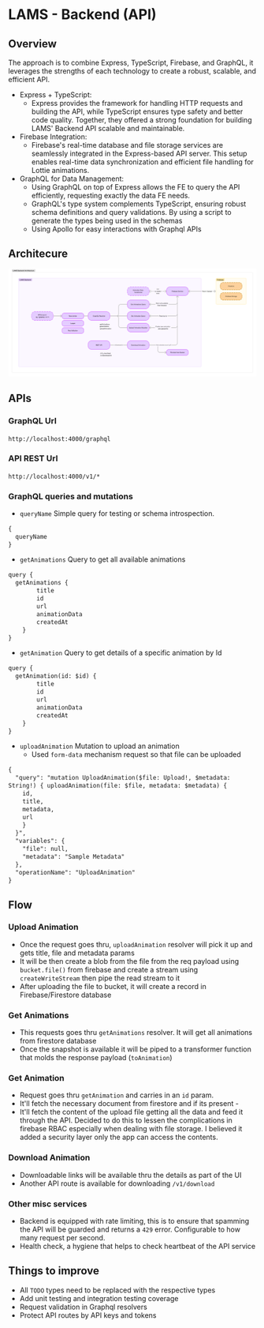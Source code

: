 # LAMS - Backend (API)

## Overview
The approach is to combine Express, TypeScript, Firebase, and GraphQL, it leverages the strengths of each technology to create a robust, scalable, and efficient API.

- Express + TypeScript: 
    - Express provides the framework for handling HTTP requests and building the API, while TypeScript ensures type safety and better code quality. Together, they offered a strong foundation for building LAMS' Backend API scalable and maintainable.
- Firebase Integration: 
    - Firebase's real-time database and file storage services are seamlessly integrated in the Express-based API server. This setup enables real-time data synchronization and efficient file handling for Lottie animations.
- GraphQL for Data Management: 
    - Using GraphQL on top of Express allows the FE to query the API efficiently, requesting exactly the data FE needs. 
    - GraphQL's type system complements TypeScript, ensuring robust schema definitions and query validations. By using a script to generate the types being used in the schemas
    - Using Apollo for easy interactions with Graphql APIs

## Architecure
![Architecure Diagram Backend](./arch-diagram1.png)

## APIs
### GraphQL Url
`http://localhost:4000/graphql`
### API REST Url
`http://localhost:4000/v1/*`

### GraphQL queries and mutations
- `queryName`
Simple query for testing or schema introspection.
```
{
  queryName
}
```
- `getAnimations`
Query to get all available animations
```
query {
  getAnimations {
        title
        id
        url
        animationData
        createdAt
    }
}
```

- `getAnimation`
Query to get details of a specific animation by Id
```
query {
  getAnimation(id: $id) {
        title
        id
        url
        animationData
        createdAt
    }
}
```

- `uploadAnimation` Mutation to upload an animation
    - Used `form-data` mechanism request so that file can be uploaded

```
{
  "query": "mutation UploadAnimation($file: Upload!, $metadata: String!) { uploadAnimation(file: $file, metadata: $metadata) { 
    id, 
    title, 
    metadata, 
    url
    } 
  }",
  "variables": {
    "file": null,
    "metadata": "Sample Metadata"
  },
  "operationName": "UploadAnimation"
}
```

## Flow
### Upload Animation
- Once the request goes thru, `uploadAnimation` resolver will pick it up and gets title, file and metadata params
- It will be then create a blob from the file from the req payload using `bucket.file()` from firebase and create a stream using `createWriteStream` then pipe the read stream to it
- After uploading the file to bucket, it will create a record in Firebase/Firestore database

### Get Animations
- This requests goes thru `getAnimations` resolver. It will get all animations from firestore database
- Once the snapshot is available it will be piped to a transformer function that molds the response payload (`toAnimation`)

### Get Animation
- Request goes thru `getAnimation` and carries in an `id` param.
- It'll fetch the necessary document from firestore and if its present -
- It'll fetch the content of the upload file getting all the data and feed it through the API. Decided to do this to lessen the complications in firebase RBAC especially when dealing with file storage. I believed it added a security layer only the app can access the contents.

### Download Animation
- Downloadable links will be available thru the details as part of the UI
- Another API route is available for downloading `/v1/download`

### Other misc services
- Backend is equipped with rate limiting, this is to ensure that spamming the API will be guarded and returns a `429` error. Configurable to how many request per second.
- Health check, a hygiene that helps to check heartbeat of the API service

## Things to improve
- All `TODO` types need to be replaced with the respective types
- Add unit testing and integration testing coverage
- Request validation in Graphql resolvers
- Protect API routes by API keys and tokens
